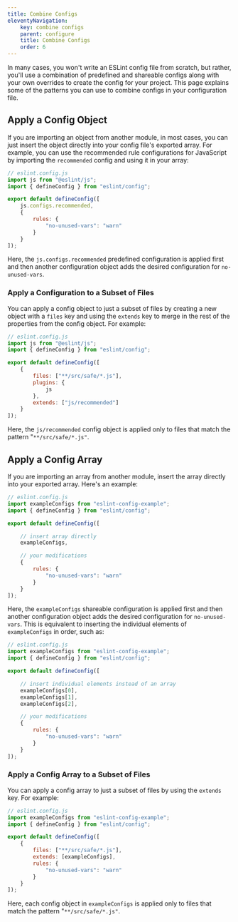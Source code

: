 ```yaml
---
title: Combine Configs
eleventyNavigation:
    key: combine configs
    parent: configure
    title: Combine Configs
    order: 6
---
```


In many cases, you won't write an ESLint config file from scratch, but rather, you'll use a combination of predefined and shareable configs along with your own overrides to create the config for your project. This page explains some of the patterns you can use to combine configs in your configuration file.

## Apply a Config Object

If you are importing an object from another module, in most cases, you can just insert the object directly into your config file's exported array. For example, you can use the recommended rule configurations for JavaScript by importing the `recommended` config and using it in your array:

```js
// eslint.config.js
import js from "@eslint/js";
import { defineConfig } from "eslint/config";

export default defineConfig([
    js.configs.recommended,
    {
        rules: {
            "no-unused-vars": "warn"
        }
    }
]);
```

Here, the `js.configs.recommended` predefined configuration is applied first and then another configuration object adds the desired configuration for `no-unused-vars`.

### Apply a Configuration to a Subset of Files

You can apply a config object to just a subset of files by creating a new object with a `files` key and using the `extends` key to merge in the rest of the properties from the config object. For example:

```js
// eslint.config.js
import js from "@eslint/js";
import { defineConfig } from "eslint/config";

export default defineConfig([
    {
        files: ["**/src/safe/*.js"],
        plugins: {
            js
        },
        extends: ["js/recommended"]
    }
]);
```

Here, the `js/recommended` config object is applied only to files that match the pattern "`**/src/safe/*.js"`.

## Apply a Config Array

If you are importing an array from another module, insert the array directly into your exported array. Here's an example:

```js
// eslint.config.js
import exampleConfigs from "eslint-config-example";
import { defineConfig } from "eslint/config";

export default defineConfig([

    // insert array directly
    exampleConfigs,

    // your modifications
    {
        rules: {
            "no-unused-vars": "warn"
        }
    }
]);
```

Here, the `exampleConfigs` shareable configuration is applied first and then another configuration object adds the desired configuration for `no-unused-vars`. This is equivalent to inserting the individual elements of `exampleConfigs` in order, such as:

```js
// eslint.config.js
import exampleConfigs from "eslint-config-example";
import { defineConfig } from "eslint/config";

export default defineConfig([

    // insert individual elements instead of an array
    exampleConfigs[0],
    exampleConfigs[1],
    exampleConfigs[2],

    // your modifications
    {
        rules: {
            "no-unused-vars": "warn"
        }
    }
]);
```

### Apply a Config Array to a Subset of Files

You can apply a config array to just a subset of files by using the `extends` key. For example:

```js
// eslint.config.js
import exampleConfigs from "eslint-config-example";
import { defineConfig } from "eslint/config";

export default defineConfig([
    {
        files: ["**/src/safe/*.js"],
        extends: [exampleConfigs],
        rules: {
            "no-unused-vars": "warn"
        }
    }
]);
```

Here, each config object in `exampleConfigs` is applied only to files that match the pattern "`**/src/safe/*.js"`.
